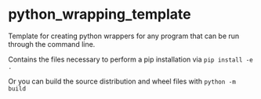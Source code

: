 # python_wrapping_template
Template for creating python wrappers for any program that can be run through the command line.

Contains the files necessary to perform a pip installation via `pip install -e .`

Or you can build the source distribution and wheel files with `python -m build`
